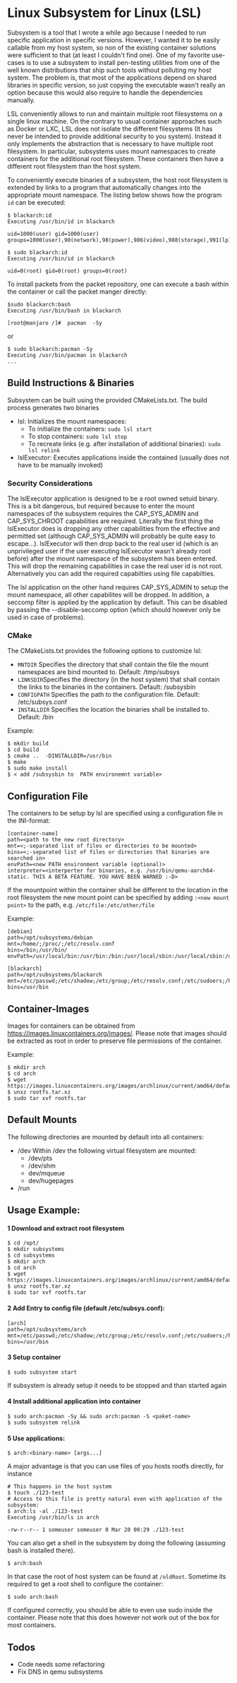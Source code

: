 # Linux Subsystem for Linux (LSL)

Subsystem is a tool that I wrote a while ago because I needed to run specific application in specific versions. However, I wanted it to be easily callable from my host system, so non of the existing container solutions were sufficient to that (at least I couldn't find one). One of my favorite use-cases is to use a subsystem to install pen-testing utilities from one of the well known distributions that ship such tools without polluting my host system. The problem is, that most of the applications depend on shared libraries in specific version, so just copying the executable wasn't really an option because this would also require to handle the dependencies manually.

LSL conveniently allows to run and maintain multiple root filesystems on a single linux machine. On the contrary to usual container approaches such as Docker or LXC, LSL does not isolate the different filesystems (It has never be intended to provide additional security to you system). Instead it only implements the abstraction that is necessary to have multiple root filesystem. In particular, subsystems uses mount namespaces to create containers for the additional root filesystem. These containers then have a different root filesystem than the host system.

To conveniently execute binaries of a subsystem, the host root filesystem is extended by links to a program that automatically changes into the appropriate mount namespace. The listing below shows how the program `id` can be executed:
```
$ blackarch:id
Executing /usr/bin/id in blackarch

uid=1000(user) gid=1000(user) groups=1000(user),90(network),98(power),986(video),988(storage),991(lp),995(audio),998(wheel)

$ sudo blackarch:id
Executing /usr/bin/id in blackarch

uid=0(root) gid=0(root) groups=0(root)
```

To install packets from the packet repository, one can execute a bash within the container or call the packet manger directly:
```
$sudo blackarch:bash
Executing /usr/bin/bash in blackarch

[root@manjaro /]#  pacman  -Sy
```
or
```
$ sudo blackarch:pacman -Sy
Executing /usr/bin/pacman in blackarch
...
```

## Build Instructions & Binaries
Subsystem can be built using the provided CMakeLists.txt. The build process generates two binaries

* lsl: Initializes the mount namespaces:
	* To initialize the containers: `sudo lsl start`
	* To stop containers: `sudo lsl stop`
	* To recreate links (e.g. after installation of additional binaries): `sudo lsl relink`
* lslExecutor: Executes applications inside the contained (usually does not have to be  manually invoked)

### Security Considerations
The lslExecutor application is designed to be a root owned setuid binary. This is a bit dangerous, but required because to enter the mount namespaces of the subsystem requires the CAP_SYS_ADMIN and CAP_SYS_CHROOT capabilities are required. Literally the first thing the lslExecutor does is dropping any other capabilities from the effective and permitted set (although CAP_SYS_ADMIN will probably be quite easy to escape...). lslExecutor will then drop back to the real user id (which is an unprivileged user if the user executing lslExecutor wasn't already root before) after the mount namespace of the subsystem has been entered. This will drop the remaining capabilities in case the real user id is not root. Alternatively you can add the required capabilties using file capabilties.

The lsl application on the other hand requires CAP_SYS_ADMIN to setup the mount namespace, all other capabilites will be dropped. In addition, a seccomp filter is applied by the application by default. This can be disabled by passing the --disable-seccomp option (which should however only be used in case of problems).
### CMake

The CMakeLists.txt provides the following options to customize lsl:

* `MNTDIR` Specifies the directory that shall contain the file the mount namespaces are bind mounted to. Default: /tmp/subsys
* `LINKSDIR`Specifies the directory (in the host system) that shall contain the links to the binaries in the containers. Default: /subsysbin
* `CONFIGPATH` Specifies the path to the configuration file. Default: /etc/subsys.conf
* `INSTALLDIR` Specifies the location the binaries shall be installed to. Default: /bin

Example:
```
$ mkdir build
$ cd build
$ cmake ..  -DINSTALLDIR=/usr/bin
$ make
$ sudo make install
$ < add /subsysbin to  PATH environemnt variable>
```


## Configuration File
The containers to be setup by lsl are specified using a configuration file in the INI-format:
```
[container-name]
path=<path to the new root directory>
mnt=<;-separated list of files or directories to be mounted>
bins=<;-separated list of files or directories that binaries are searched in>
envPath=<new PATH environment variable (optional)>
interpreter=<interperter for binaries, e.g. /usr/bin/qemu-aarch64-static. THIS A BETA FEATURE. YOU HAVE BEEN WARNED :-D>
```
If the mountpoint within the container shall be different to the location in the root filesystem the new mount point can be specified by adding `:<new mount point>`  to the path, e.g. `/etc/file:/etc/other/file`

Example:
```
[debian]
path=/opt/subsystems/debian
mnt=/home/;/proc/;/etc/resolv.conf
bins=/bin;/usr/bin/
envPath=/usr/local/bin:/usr/bin:/bin:/usr/local/sbin:/usr/local/sbin:/usr/sbin:/sbin

[blackarch]
path=/opt/subsystems/blackarch
mnt=/etc/passwd;/etc/shadow;/etc/group;/etc/resolv.conf;/etc/sudoers;/home/
bins=/usr/bin
```

## Container-Images

Images for containers can be obtained from <https://images.linuxcontainers.org/images/>. Please note that images should be extracted as root in order to preserve file permissions of the container.

Example:
```
$ mkdir arch
$ cd arch
$ wget https://images.linuxcontainers.org/images/archlinux/current/amd64/default/<BUILDTIME>/rootfs.tar.xz
$ unxz rootfs.tar.xz
$ sudo tar xvf rootfs.tar
```

## Default Mounts
The following directories are mounted by default into all containers:

* /dev
Within /dev the following virtual filesystem are mounted:
	* /dev/pts
	* /dev/shm
	* dev/mqueue
	* dev/hugepages
* /run

## Usage Example:
#### 1 Download and extract root filesystem

```
$ cd /opt/
$ mkdir subsystems
$ cd subsystems
$ mkdir arch
$ cd arch
$ wget https://images.linuxcontainers.org/images/archlinux/current/amd64/default/<BUILDTIME>/rootfs.tar.xz
$ unxz rootfs.tar.xz
$ sudo tar xvf rootfs.tar
```
#### 2 Add Entry to config file (default /etc/subsys.conf):
```
[arch]
path=/opt/subsystems/arch
mnt=/etc/passwd;/etc/shadow;/etc/group;/etc/resolv.conf;/etc/sudoers;/home/
bins=/usr/bin
```

#### 3 Setup container
```
$ sudo subsystem start
```
If subsystem is already setup it needs to be stopped and than started again

#### 4 Install additional application into container
```
$ sudo arch:pacman -Sy && sudo arch:pacman -S <paket-name>
$ sudo subsystem relink
```

#### 5 Use applications:
```
$ arch:<binary-name> [args...]
```
A major advantage is that you can use files of you hosts rootfs directly, for instance
```
# This happens in the host system
$ touch ./123-test
# Access to this file is pretty natural even with application of the subsystem:
$ arch:ls -al ./123-test
Executing /usr/bin/ls in arch

-rw-r--r-- 1 someuser someuser 0 Mar 20 00:29 ./123-test
```

You can also get a shell in the subsystem by doing the following (assuming bash is installed there).
```
$ arch:bash
```
In that case the root of host system can be found at `/oldRoot`. Sometime its required to get a root shell to configure the container:
```
$ sudo arch:bash
```
If configured correctly, you should be able to even use sudo inside the container. Please note that this does however not work out of the box for most containers.

## Todos
 * Code needs some refactoring
 * Fix DNS in qemu subsystems
